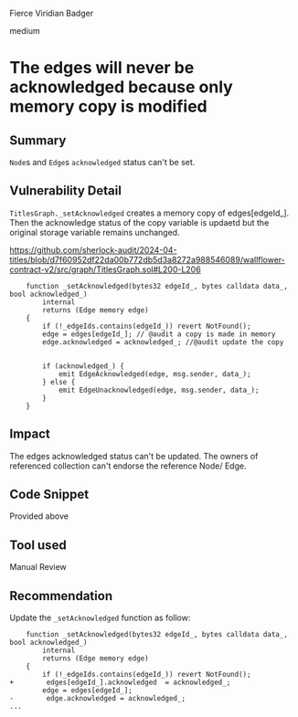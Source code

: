 Fierce Viridian Badger

medium

# The edges will never be acknowledged because only memory copy is modified

## Summary
`Node`s and `Edge`s `acknowledged` status can't be set.

## Vulnerability Detail

`TitlesGraph._setAcknowledged` creates a memory copy of edges[edgeId_]. Then the acknowledge status of the copy variable is updaetd but the original storage variable remains unchanged.

https://github.com/sherlock-audit/2024-04-titles/blob/d7f60952df22da00b772db5d3a8272a988546089/wallflower-contract-v2/src/graph/TitlesGraph.sol#L200-L206

```solidity
    function _setAcknowledged(bytes32 edgeId_, bytes calldata data_, bool acknowledged_)
        internal
        returns (Edge memory edge)
    {
        if (!_edgeIds.contains(edgeId_)) revert NotFound();
        edge = edges[edgeId_]; // @audit a copy is made in memory
        edge.acknowledged = acknowledged_; //@audit update the copy


        if (acknowledged_) {
            emit EdgeAcknowledged(edge, msg.sender, data_);
        } else {
            emit EdgeUnacknowledged(edge, msg.sender, data_);
        }
    }
```

## Impact
The edges acknowledged status can't be updated. 
The owners of referenced collection can't endorse the reference Node/ Edge.

## Code Snippet
Provided above

## Tool used
Manual Review

## Recommendation
Update the `_setAcknowledged` function as follow: 

```solidity
    function _setAcknowledged(bytes32 edgeId_, bytes calldata data_, bool acknowledged_)
        internal
        returns (Edge memory edge)
    {
        if (!_edgeIds.contains(edgeId_)) revert NotFound();
+        edges[edgeId_].acknowledged  = acknowledged_;
        edge = edges[edgeId_];
-        edge.acknowledged = acknowledged_;
...

```
